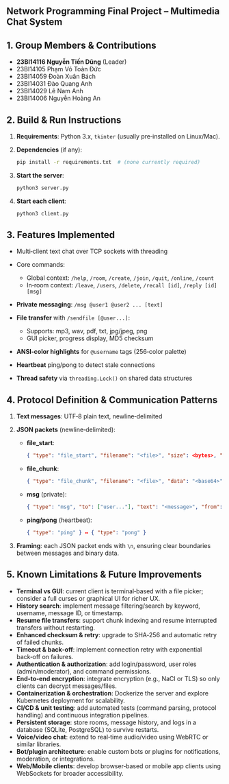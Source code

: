 ## Network Programming Final Project – Multimedia Chat System

## 1. Group Members & Contributions

* **23BI14116	Nguyễn Tiến Dũng** (Leader)
* 23BI14105	Phạm Võ Toàn Đức
* 23BI14059	Đoàn Xuân Bách
* 23BI14031	Đào Quang Anh
* 23BI14029	Lê Nam Anh
* 23BI14006	Nguyễn Hoàng An

## 2. Build & Run Instructions

1. **Requirements**: Python 3.x, `tkinter` (usually pre‑installed on Linux/Mac).
2. **Dependencies** (if any):

   ```bash
   pip install -r requirements.txt  # (none currently required)
   ```
3. **Start the server**:

   ```bash
   python3 server.py
   ```
4. **Start each client**:

   ```bash
   python3 client.py
   ```

## 3. Features Implemented

* Multi‑client text chat over TCP sockets with threading
* Core commands:

  * Global context: `/help`, `/room`, `/create`, `/join`, `/quit`, `/online`, `/count`
  * In‑room context: `/leave`, `/users`, `/delete`, `/recall [id]`, `/reply [id] [msg]`
* **Private messaging**: `/msg @user1 @user2 ... [text]`
* **File transfer** with `/sendfile [@user...]`:

  * Supports: mp3, wav, pdf, txt, jpg/jpeg, png
  * GUI picker, progress display, MD5 checksum
* **ANSI‑color highlights** for `@username` tags (256‑color palette)
* **Heartbeat** ping/pong to detect stale connections
* **Thread safety** via `threading.Lock()` on shared data structures

## 4. Protocol Definition & Communication Patterns

1. **Text messages**: UTF‑8 plain text, newline‑delimited
2. **JSON packets** (newline‑delimited):

   * **file\_start**:

     ```json
     { "type": "file_start", "filename": "<file>", "size": <bytes>, "to": ["user..."], "from": "<sender>", "md5": "<checksum>" }
     ```
   * **file\_chunk**:

     ```json
     { "type": "file_chunk", "filename": "<file>", "data": "<base64>", "from": "<sender>" }
     ```
   * **msg** (private):

     ```json
     { "type": "msg", "to": ["user..."], "text": "<message>", "from": "<sender>" }
     ```
   * **ping/pong** (heartbeat):

     ```json
     { "type": "ping" } ↔ { "type": "pong" }
     ```
3. **Framing**: each JSON packet ends with `\n`, ensuring clear boundaries between messages and binary data.

## 5. Known Limitations & Future Improvements

* **Terminal vs GUI**: current client is terminal‑based with a file picker; consider a full curses or graphical UI for richer UX.
* **History search**: implement message filtering/search by keyword, username, message ID, or timestamp.
* **Resume file transfers**: support chunk indexing and resume interrupted transfers without restarting.
* **Enhanced checksum & retry**: upgrade to SHA‑256 and automatic retry of failed chunks.
* **Timeout & back‑off**: implement connection retry with exponential back‑off on failures.
* **Authentication & authorization**: add login/password, user roles (admin/moderator), and command permissions.
* **End‑to‑end encryption**: integrate encryption (e.g., NaCl or TLS) so only clients can decrypt messages/files.
* **Containerization & orchestration**: Dockerize the server and explore Kubernetes deployment for scalability.
* **CI/CD & unit testing**: add automated tests (command parsing, protocol handling) and continuous integration pipelines.
* **Persistent storage**: store rooms, message history, and logs in a database (SQLite, PostgreSQL) to survive restarts.
* **Voice/video chat**: extend to real‑time audio/video using WebRTC or similar libraries.
* **Bot/plugin architecture**: enable custom bots or plugins for notifications, moderation, or integrations.
* **Web/Mobile clients**: develop browser‑based or mobile app clients using WebSockets for broader accessibility.
